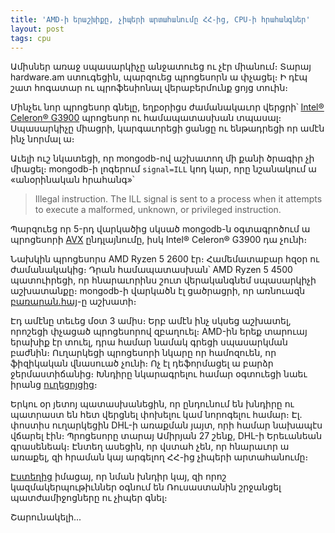 ```yaml
---
title: 'AMD-ի երաշխիքը, չիպերի արտահանումը ՀՀ-ից, CPU-ի հրահանգներ'
layout: post
tags: cpu
---
```


Ամիսներ առաջ սպասարկիչը անջատուեց ու չէր միանում։ Տարայ hardware.am ստուգեցին, պարզուեց պրոցեսորն ա փչացել։ Ի դէպ շատ հոգատար ու պրոֆեսիոնալ վերաբերմունք ցոյց տուին։

Մինչեւ նոր պրոցեսոր գնելը, եղբօրիցս ժամանակաւոր վերցրի՝ [Intel® Celeron® G3900](https://www.intel.com/content/www/us/en/products/sku/90741/intel-celeron-processor-g3900-2m-cache-2-80-ghz/specifications.html) պրոցեսոր ու համապատասխան տպասալ։ Սպասարկիչը միացրի, կարգաւորեցի ցանցը ու ենթադրեցի որ ամէն ինչ նորմալ ա։

Աւելի ուշ նկատեցի, որ mongodb-ով աշխատող մի քանի ծրագիր չի միացել։ mongodb-ի լոգերում `signal=ILL` կոդ կար, որը նշանակում ա «անօրինական հրահանգ»՝

> Illegal instruction. The ILL signal is sent to a process when it attempts to execute a malformed, unknown, or privileged instruction.

Պարզուեց որ 5-րդ վարկածից սկսած mongodb-ն օգտագրոծում ա պրոցեսորի [AVX](https://en.wikipedia.org/wiki/Advanced_Vector_Extensions) ընդլայնումը, իսկ Intel® Celeron® G3900 դա չունի։

Նախկին պրոցեսորս AMD Ryzen 5 2600 էր։ Համեմատաբար հզօր ու ժամանակակից։ Դրան համապատասխան՝
AMD Ryzen 5 4500 պատուիրեցի, որ հնարաւորինս շուտ վերականգնեմ սպասարկիչի աշխատանքը։ mongodb-ի վարկածն էլ ցածրացրի, որ առնուազն [բառարան.հայ](https://բառարան.հայ)-ը աշխատի։

Էդ ամէնը տեւեց մօտ 3 ամիս։ Երբ ամէն ինչ սկսեց աշխատել, որոշեցի փչացած պրոցեսորով զբաղուել։ AMD-ին երեք տարուայ երախիք էր տուել, դրա համար նամակ գրեցի սպասարկման բաժնին։ Ուղարկեցի պրոցեսորի նկարը որ համոզուեն, որ ֆիզիկական վնասուած չունի։ Ոչ էլ դեֆորմացել ա բարձր ջերմաստիճանից։ Խնդիրը նկարագրելու համար օգտուեցի նաեւ իրանց [ուղեցոյցից](https://www.amd.com/en/support/kb/faq/pibrmats1)։

Երկու օր յետոյ պատասխանեցին, որ ընդունում են խնդիրը ու պատրաստ են հետ վերցնել փոխելու կամ նորոգելու համար։ Էլ. փոստիս ուղարկեցին DHL-ի առաքման յայտ, որի համար նախապէս վճարել էին։ Պրոցեսորը տարայ Ամիրյան 27 շենք, DHL-ի Երեւանեան գրասենեակ։ Էնտեղ ասեցին, որ վստահ չեն, որ հնարաւոր ա առաքել, զի հրաման կայ արգելող ՀՀ-ից չիպերի արտահանումը։

[Էստեղից](https://www.azatutyun.am/a/32374113.html) իմացայ, որ նման խնդիր կայ, զի որոշ կազմակերպութիւններ օգնում են Ռուսաստանին շրջանցել պատժամիջոցները ու չիպեր գնել։

Շարունակելի...
